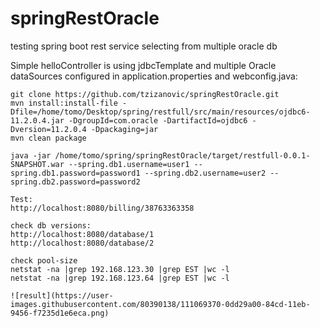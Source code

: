 # springRestOracle
testing spring boot rest service selecting from multiple oracle db

Simple helloController is using jdbcTemplate and multiple Oracle dataSources configured in application.properties and webconfig.java:

```
git clone https://github.com/tzizanovic/springRestOracle.git
mvn install:install-file -Dfile=/home/tomo/Desktop/spring/restfull/src/main/resources/ojdbc6-11.2.0.4.jar -DgroupId=com.oracle -DartifactId=ojdbc6 -Dversion=11.2.0.4 -Dpackaging=jar
mvn clean package

java -jar /home/tomo/spring/springRestOracle/target/restfull-0.0.1-SNAPSHOT.war --spring.db1.username=user1 --spring.db1.password=password1 --spring.db2.username=user2 --spring.db2.password=password2  

Test:  
http://localhost:8080/billing/38763363358

check db versions:
http://localhost:8080/database/1
http://localhost:8080/database/2

check pool-size
netstat -na |grep 192.168.123.30 |grep EST |wc -l
netstat -na |grep 192.168.123.64 |grep EST |wc -l

![result](https://user-images.githubusercontent.com/80390138/111069370-0dd29a00-84cd-11eb-9456-f7235d1e6eca.png)
